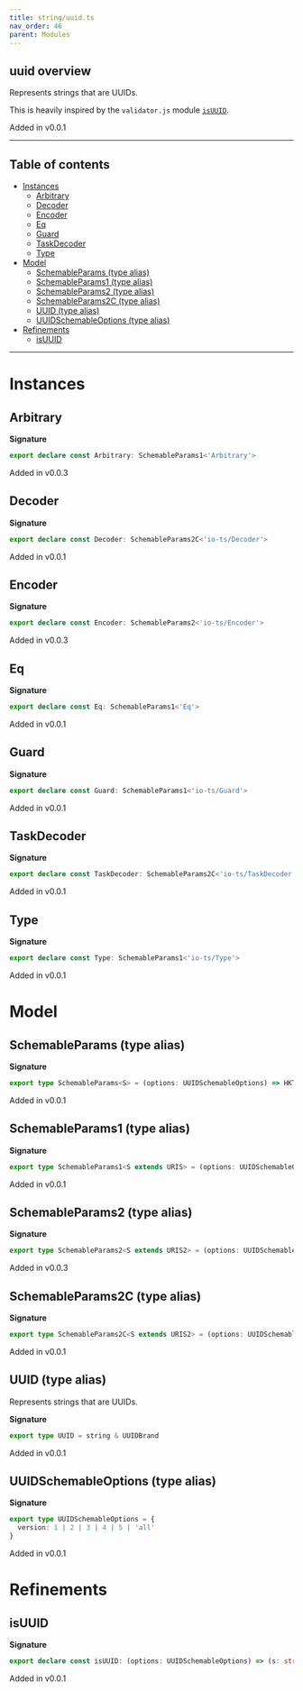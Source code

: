 ```yaml
---
title: string/uuid.ts
nav_order: 46
parent: Modules
---
```


## uuid overview

Represents strings that are UUIDs.

This is heavily inspired by the `validator.js` module
[`isUUID`](https://github.com/validatorjs/validator.js/blob/master/src/lib/isUUID.js).

Added in v0.0.1

---

<h2 class="text-delta">Table of contents</h2>

- [Instances](#instances)
  - [Arbitrary](#arbitrary)
  - [Decoder](#decoder)
  - [Encoder](#encoder)
  - [Eq](#eq)
  - [Guard](#guard)
  - [TaskDecoder](#taskdecoder)
  - [Type](#type)
- [Model](#model)
  - [SchemableParams (type alias)](#schemableparams-type-alias)
  - [SchemableParams1 (type alias)](#schemableparams1-type-alias)
  - [SchemableParams2 (type alias)](#schemableparams2-type-alias)
  - [SchemableParams2C (type alias)](#schemableparams2c-type-alias)
  - [UUID (type alias)](#uuid-type-alias)
  - [UUIDSchemableOptions (type alias)](#uuidschemableoptions-type-alias)
- [Refinements](#refinements)
  - [isUUID](#isuuid)

---

# Instances

## Arbitrary

**Signature**

```ts
export declare const Arbitrary: SchemableParams1<'Arbitrary'>
```

Added in v0.0.3

## Decoder

**Signature**

```ts
export declare const Decoder: SchemableParams2C<'io-ts/Decoder'>
```

Added in v0.0.1

## Encoder

**Signature**

```ts
export declare const Encoder: SchemableParams2<'io-ts/Encoder'>
```

Added in v0.0.3

## Eq

**Signature**

```ts
export declare const Eq: SchemableParams1<'Eq'>
```

Added in v0.0.1

## Guard

**Signature**

```ts
export declare const Guard: SchemableParams1<'io-ts/Guard'>
```

Added in v0.0.1

## TaskDecoder

**Signature**

```ts
export declare const TaskDecoder: SchemableParams2C<'io-ts/TaskDecoder'>
```

Added in v0.0.1

## Type

**Signature**

```ts
export declare const Type: SchemableParams1<'io-ts/Type'>
```

Added in v0.0.1

# Model

## SchemableParams (type alias)

**Signature**

```ts
export type SchemableParams<S> = (options: UUIDSchemableOptions) => HKT2<S, string, UUID>
```

Added in v0.0.1

## SchemableParams1 (type alias)

**Signature**

```ts
export type SchemableParams1<S extends URIS> = (options: UUIDSchemableOptions) => Kind<S, UUID>
```

Added in v0.0.1

## SchemableParams2 (type alias)

**Signature**

```ts
export type SchemableParams2<S extends URIS2> = (options: UUIDSchemableOptions) => Kind2<S, string, UUID>
```

Added in v0.0.3

## SchemableParams2C (type alias)

**Signature**

```ts
export type SchemableParams2C<S extends URIS2> = (options: UUIDSchemableOptions) => Kind2<S, unknown, UUID>
```

Added in v0.0.1

## UUID (type alias)

Represents strings that are UUIDs.

**Signature**

```ts
export type UUID = string & UUIDBrand
```

Added in v0.0.1

## UUIDSchemableOptions (type alias)

**Signature**

```ts
export type UUIDSchemableOptions = {
  version: 1 | 2 | 3 | 4 | 5 | 'all'
}
```

Added in v0.0.1

# Refinements

## isUUID

**Signature**

```ts
export declare const isUUID: (options: UUIDSchemableOptions) => (s: string) => s is UUID
```

Added in v0.0.1
